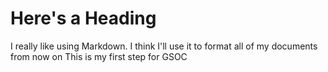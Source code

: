 # Here's a Heading 
I really like using Markdown.
I think I'll use it to format all of my documents from now on 
This is my first step for GSOC
